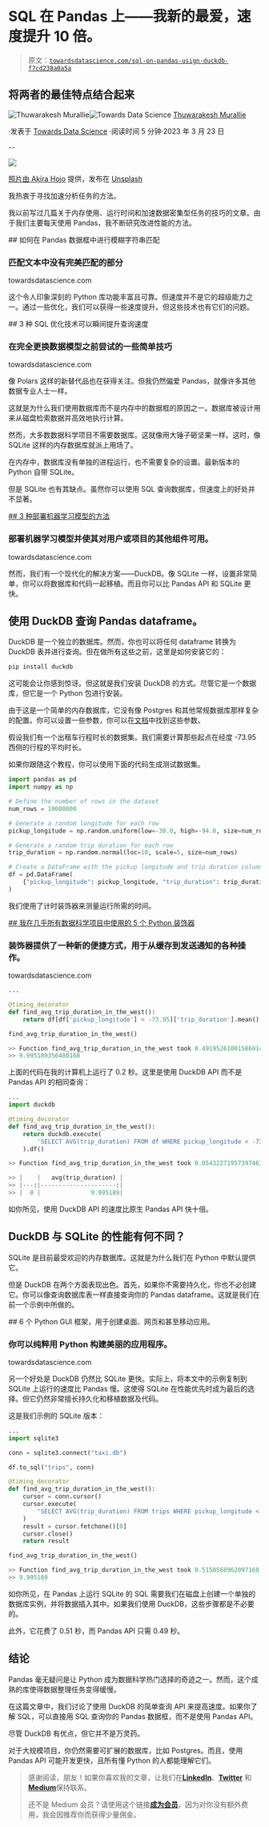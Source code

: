 # SQL 在 Pandas 上——我新的最爱，速度提升 10 倍。

> 原文：[`towardsdatascience.com/sql-on-pandas-usign-duckdb-f7cd238a0a5a`](https://towardsdatascience.com/sql-on-pandas-usign-duckdb-f7cd238a0a5a)

## 将两者的最佳特点结合起来

[](https://thuwarakesh.medium.com/?source=post_page-----f7cd238a0a5a--------------------------------)![Thuwarakesh Murallie](https://thuwarakesh.medium.com/?source=post_page-----f7cd238a0a5a--------------------------------)[](https://towardsdatascience.com/?source=post_page-----f7cd238a0a5a--------------------------------)![Towards Data Science](https://towardsdatascience.com/?source=post_page-----f7cd238a0a5a--------------------------------) [Thuwarakesh Murallie](https://thuwarakesh.medium.com/?source=post_page-----f7cd238a0a5a--------------------------------)

·发表于 [Towards Data Science](https://towardsdatascience.com/?source=post_page-----f7cd238a0a5a--------------------------------) ·阅读时间 5 分钟·2023 年 3 月 23 日

--

![](img/c3fe425569b86a13bbb8b061d74d222e.png)

[照片由 Akira Hojo](https://unsplash.com/@joephotography?utm_source=medium&utm_medium=referral) 提供，发布在 [Unsplash](https://unsplash.com/?utm_source=medium&utm_medium=referral)

我热衷于寻找加速分析任务的方法。

我以前写过几篇关于内存使用、运行时间和加速数据密集型任务的技巧的文章。由于我们主要每天使用 Pandas，我不断研究改进性能的方法。

[](/fuzzy-string-matching-in-pandas-2c185a24617f?source=post_page-----f7cd238a0a5a--------------------------------) ## 如何在 Pandas 数据框中进行模糊字符串匹配

### 匹配文本中没有完美匹配的部分

towardsdatascience.com

这个令人印象深刻的 Python 库功能丰富且可靠。但速度并不是它的超级能力之一。通过一些优化，我们可以获得一些速度提升。但这些技术也有它们的问题。

[](/3-important-sql-optimization-technique-d6da3e9c8442?source=post_page-----f7cd238a0a5a--------------------------------) ## 3 种 SQL 优化技术可以瞬间提升查询速度

### 在完全更换数据模型之前尝试的一些简单技巧

towardsdatascience.com

像 Polars 这样的新替代品也在获得关注。但我仍然偏爱 Pandas，就像许多其他数据专业人士一样。

这就是为什么我们使用数据库而不是内存中的数据框的原因之一。数据库被设计用来从磁盘检索数据并高效地执行计算。

然而，大多数数据科学项目不需要数据库。这就像用大锤子砸坚果一样。这时，像 SQLite 这样的内存数据库就派上用场了。

在内存中，数据库没有单独的进程运行，也不需要复杂的设置。最新版本的 Python 自带 SQLite。

但是 SQLite 也有其缺点。虽然你可以使用 SQL 查询数据库，但速度上的好处并不显著。

[## 3 种部署机器学习模型的方法](https://towardsdatascience.com/3-ways-to-deploy-machine-learning-models-in-production-cdba15b00e?source=post_page-----f7cd238a0a5a--------------------------------)

### 部署机器学习模型并使其对用户或项目的其他组件可用。

towardsdatascience.com

然而，我们有一个现代化的解决方案——DuckDB。像 SQLite 一样，设置非常简单，你可以将数据库和代码一起移植。而且你可以比 Pandas API 和 SQLite 更快。

## 使用 DuckDB 查询 Pandas dataframe。

DuckDB 是一个独立的数据库。然而，你也可以将任何 dataframe 转换为 DuckDB 表并进行查询。但在做所有这些之前，这里是如何安装它的：

```py
pip install duckdb
```

这可能会让你感到惊讶。但这就是我们安装 DuckDB 的方式。尽管它是一个数据库，但它是一个 Python 包进行安装。

由于这是一个简单的内存数据库，它没有像 Postgres 和其他常规数据库那样复杂的配置。你可以设置一些参数，你可以在[文档](https://duckdb.org/docs/sql/configuration)中找到这些参数。

假设我们有一个出租车行程时长的数据集。我们需要计算那些起点在经度 -73.95 西侧的行程的平均时长。

如果你跟随这个教程，你可以使用下面的代码生成测试数据集。

```py
import pandas as pd
import numpy as np

# Define the number of rows in the dataset
num_rows = 10000000

# Generate a random longitude for each row
pickup_longitude = np.random.uniform(low=-38.0, high=-94.0, size=num_rows)

# Generate a random trip duration for each row
trip_duration = np.random.normal(loc=10, scale=5, size=num_rows)

# Create a DataFrame with the pickup longitude and trip duration columns
df = pd.DataFrame(
    {"pickup_longitude": pickup_longitude, "trip_duration": trip_duration}
)
```

我们使用了计时装饰器来测量运行所需的时间。

[## 我在几乎所有数据科学项目中使用的 5 个 Python 装饰器](https://towardsdatascience.com/python-decorators-for-data-science-6913f717669a?source=post_page-----f7cd238a0a5a--------------------------------)

### 装饰器提供了一种新的便捷方式，用于从缓存到发送通知的各种操作。

towardsdatascience.com

```py
...

@timing_decorator
def find_avg_trip_duration_in_the_west():
    return df[df['pickup_longitude'] < -73.95]['trip_duration'].mean()

find_avg_trip_duration_in_the_west()

>> Function find_avg_trip_duration_in_the_west took 0.49195261001586914 seconds to run.
>> 9.995189356480168
```

上面的代码在我的计算机上运行了 0.2 秒。这里是使用 DuckDB API 而不是 Pandas API 的相同查询：

```py
...
import duckdb

@timing_decorator
def find_avg_trip_duration_in_the_west():
    return duckdb.execute(
        'SELECT AVG(trip_duration) FROM df WHERE pickup_longitude < -73.95'
    ).df()

>> Function find_avg_trip_duration_in_the_west took 0.05432271957397461 seconds to run.

>> |    |   avg(trip_duration) |
>> |---:|---------------------:|
>> |  0 |              9.995189|
```

如你所见，使用 DuckDB API 的速度比原生 Pandas API 快十倍。

## DuckDB 与 SQLite 的性能有何不同？

SQLite 是目前最受欢迎的内存数据库。这就是为什么我们在 Python 中默认提供它。

但是 DuckDB 在两个方面表现出色。首先，如果你不需要持久化，你也不必创建它。你可以像查询数据库表一样直接查询你的 Pandas dataframe。这就是我们在前一个示例中所做的。

[](/5-python-gui-frameworks-to-create-desktop-web-and-even-mobile-apps-c25f1bcfb561?source=post_page-----f7cd238a0a5a--------------------------------) ## 6 个 Python GUI 框架，用于创建桌面、网页和甚至移动应用。

### 你可以纯粹用 Python 构建美丽的应用程序。

towardsdatascience.com

另一个好处是 DuckDB 仍然比 SQLite 更快。实际上，将本文中的示例复制到 SQLite 上运行的速度比 Pandas 慢。这使得 SQLite 在性能优先时成为最后的选择。但它仍然非常擅长持久化和移植数据及代码。

这是我们示例的 SQLite 版本：

```py
...
import sqlite3

conn = sqlite3.connect("taxi.db")

df.to_sql("trips", conn)

@timing_decorator
def find_avg_trip_duration_in_the_west():
    cursor = conn.cursor()
    cursor.execute(
        "SELECT AVG(trip_duration) FROM trips WHERE pickup_longitude < -73.95"
    )
    result = cursor.fetchone()[0]
    cursor.close()
    return result

find_avg_trip_duration_in_the_west()

>> Function find_avg_trip_duration_in_the_west took 0.5150568962097168 seconds to run.
>> 9.995189
```

如你所见，在 Pandas 上运行 SQLite 的 SQL 需要我们在磁盘上创建一个单独的数据库实例，并将数据插入其中。如果我们使用 DuckDB，这些步骤都是不必要的。

此外，它花费了 0.51 秒，而 Pandas API 只需 0.49 秒。

## 结论

Pandas 毫无疑问是让 Python 成为数据科学热门选择的奇迹之一。然而，这个成熟的库使得数据整理任务变得缓慢。

在这篇文章中，我们讨论了使用 DuckDB 的简单查询 API 来提高速度。如果你了解 SQL，可以直接用 SQL 查询你的 Pandas 数据框，而不是使用 Pandas API。

尽管 DuckDB 有优点，但它并不是万灵药。

对于大规模项目，你仍然需要可扩展的数据库，比如 Postgres。而且，使用 Pandas API 可能开发更快，且所有懂 Python 的人都能理解它们。

> 感谢阅读，朋友！如果你喜欢我的文章，让我们在[**LinkedIn**](https://www.linkedin.com/in/thuwarakesh/)、[**Twitter**](https://twitter.com/Thuwarakesh) 和[**Medium**](https://thuwarakesh.medium.com/)保持联系。
> 
> 还不是 Medium 会员？请使用这个链接[**成为会员**](https://thuwarakesh.medium.com/membership)，因为对你没有额外费用，我会因推荐你而获得少量佣金。

